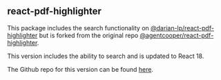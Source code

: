 ## react-pdf-highlighter

This package includes the search functionality on [@darian-lp/react-pdf-highlighter](https://github.com/theonlysake/react-pdf-highlighter) but is forked from the original repo [@agentcooper/react-pdf-highlighter](https://github.com/agentcooper/react-pdf-highlighter).

This version includes the ability to search and is updated to React 18.

The Github repo for this version can be found [here](https://github.com/DEUS-AI/react-pdf-highlighter).